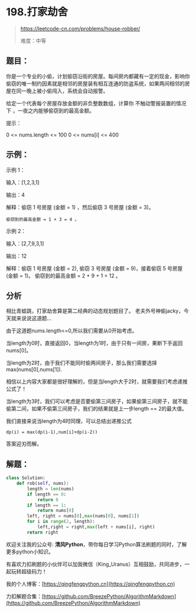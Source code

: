 # 198.打家劫舍
> https://leetcode-cn.com/problems/house-robber/
> 
> 难度：中等

## 题目：

你是一个专业的小偷，计划偷窃沿街的房屋。每间房内都藏有一定的现金，影响你偷窃的唯一制约因素就是相邻的房屋装有相互连通的防盗系统，如果两间相邻的房屋在同一晚上被小偷闯入，系统会自动报警。

给定一个代表每个房屋存放金额的非负整数数组，计算你 不触动警报装置的情况下 ，一夜之内能够偷窃到的最高金额。

提示：

0 <= nums.length <= 100
0 <= nums[i] <= 400

## 示例：

示例 1：

输入：[1,2,3,1]

输出：4

解释：偷窃 1 号房屋 (金额 = 1) ，然后偷窃 3 号房屋 (金额 = 3)。

    偷窃到的最高金额 = 1 + 3 = 4 。

示例 2：

输入：[2,7,9,3,1]

输出：12

解释：偷窃 1 号房屋 (金额 = 2), 偷窃 3 号房屋 (金额 = 9)，接着偷窃 5 号房屋 (金额 = 1)。
    偷窃到的最高金额 = 2 + 9 + 1 = 12 。

## 分析
相比青蛙跳，打家劫舍算是第二经典的动态规划题目了。 老夫外号神偷jacky，今天就来说说这道题...

由于这道题nums.length<=0,所以我们需要从0开始考虑。

当length为0时，直接返回0，当length为1时，由于只有一间房，果断下手返回nums[0]。

当length为2时，由于我们不能同时偷两间房子，那么我们需要选择max(nums[0],nums[1]).

相信以上内容大家都是很好理解的，但是当length大于2时，就需要我们考虑递推公式了！

当length为3时，我们可以考虑是否要偷第三间房子，如果偷第三间房子，就不能偷第二间，如果不偷第三间房子，我们的结果就是上一步length == 2的最大值。

我们直接来说当length为4时同理，可以总结出递推公式 

`dp(i) = max(dp(i-1),num[i]+dp(i-2))`

答案迎刃而解。


## 解题：

```python
class Solution:
    def rob(self, nums):
        length = len(nums)
        if length == 0:
            return 0
        if length == 1:
            return nums[0]
        left, right = nums[0],max(nums[0], nums[1])
        for i in range(2, length):
            left,right = right,max(left + nums[i], right)
        return right
```

欢迎关注我的公众号: **清风Python**，带你每日学习Python算法刷题的同时，了解更多python小知识。

有喜欢力扣刷题的小伙伴可以加我微信（King_Uranus）互相鼓励，共同进步，一起玩转超级码力！

我的个人博客：[https://qingfengpython.cn](https://qingfengpython.cn)

力扣解题合集：[https://github.com/BreezePython/AlgorithmMarkdown](https://github.com/BreezePython/AlgorithmMarkdown)
